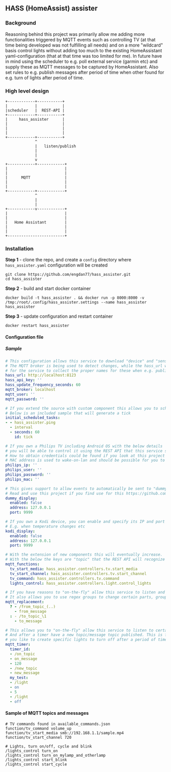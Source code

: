## HASS (HomeAssist) assister

### Background

Reasoning behind this project was primarily allow me adding more functionalities triggered by MQTT events such as controlling TV (at that time being developed was not fulfilling all needs) and on a more "wildcard" basis control lights without adding too much to the existing HomeAssistant yaml-configuration (that at that time was too limited for me).
In future have in mind using the scheduler to e.g. poll external service (garmin etc) and supply these as MQTT messages to be captured by HomeAssistant.
Also set rules to e.g. publish messages after period of time when other found for e.g. turn of lights after period of time.

### High level design

```
+------------+-----------+
|            |           |
|scheduler   |  REST-API |
+------------+-----------+
|     hass_assister      |
|                        |
|                        |
|                        |
+------------+-----------+
             ^
             |   listen/publish
             |
             |
             v
+------------+------------+
|                         |
|                         |
|      MQTT               |
|                         |
|                         |
+------------+------------+
             ^
             |
             |
+------------v------------+
|                         |
|                         |
|   Home Assistant        |
|                         |
|                         |
+-------------------------+

```

### Installation

**Step 1** - clone the repo, and create a `config` directory where `hass_assister.yaml` configuration will be created

```shell script
git clone https://github.com/engdan77/hass_assister.git
cd hass_assister
```
**Step 2** - build and start docker container

```shell script
docker build -t hass_assister . && docker run -p 8000:8000 -v /tmp:/root/.config/hass_assister.settings --name hass_assister hass_assister 
```

**Step 3** - update configuration and restart container

```shell script
docker restart hass_assister 
```

#### Configuration file

##### Sample

```yaml
# This configuration allows this service to download "device" and "sensors" from HomeAssistant.
# The MQTT broker is being used to detect changes, while the hass_url with credentials used 
# for the service to collect the proper names for these when e.g. publishing other display devices (such as kodi)
hass_url: http://localhost:8123
hass_api_key: ''
hass_update_frequency_seconds: 60
mqtt_broker: localhost
mqtt_user: ''
mqtt_password: ''

# If you extend the source with custom component this allows you to schedule to run these in intervals
# Below is an included sample that will generate a tick
initial_scheduled_tasks:
- - hass_assister.ping
  - interval
  - seconds: 60
    id: tick

# If you own a Philips TV including Android OS with the below details
# you will be able to control it using the REST API that this service supply.
# How to obtain credentials could be found if you look at this project https://github.com/eslavnov/pylips
# MAC address is used to wake-on-lan and should be possible for you to get from your router
philips_ip: ''
philips_user: ''
philips_password: ''
philips_mac: ''

# This gives support to allow events to automatically be sent to "dummy devices"
# Read and use this project if you find use for this https://github.com/engdan77/dummy_screen
dummy_display:
  enabled: false
  address: 127.0.0.1
  port: 9999

# If you own a Kodi device, you can enable and specify its IP and port to allow "notifications" to be sent there
# E.g. when temperature changes etc
kodi_display:
  enabled: false
  address: 127.0.0.1
  port: 9999

# With the extension of new components this will eventually increase.
# With the below the keys are "topic" that the REST API will recognize and trigger following components
mqtt_functions:
  tv_start_media: hass_assister.controllers.tv.start_media
  tv_start_channel: hass_assister.controllers.tv.start_channel
  tv_command: hass_assister.controllers.tv.command
  lights_control: hass_assister.controllers.light.control_lights

# If you have reasons to "on-the-fly" allow this service to listen and republish MQTT topic/messages
# It also allows you to use regex groups to change certain parts, groups are represnted by \1 (Python-re standard)
mqtt_replacement:
  ? - /from_topic_(..)
    - from_message
  : - /to_topic_\1
    - to_message

# This allows you to "on-the-fly" allow this service to listen to certain MQTT topic/messages
# And after a timer have a new topic/message topic published. This is for example useful when
# you like to create specific lights to turn off after a period of time
mqtt_timer:
  timer_id:
  - /on_topic
  - on_message
  - 120
  - /new_topic
  - new_message
  my_test:
  - /light
  - on
  - 5
  - /light
  - off
```

#### Sample of MQTT topics and messages

```
# TV commands found in available_commands.json
function/tv_command volume_up
function/tv_start_media smb://192.168.1.1/sample.mp4
function/tv_start_channel 720

# Lights, turn on/off, cycle and blink
/lights_control turn_on
/lights_control turn_on_mylamp_and_otherlamp
/lights_control start_blink
/lights_control start_cycle
```
